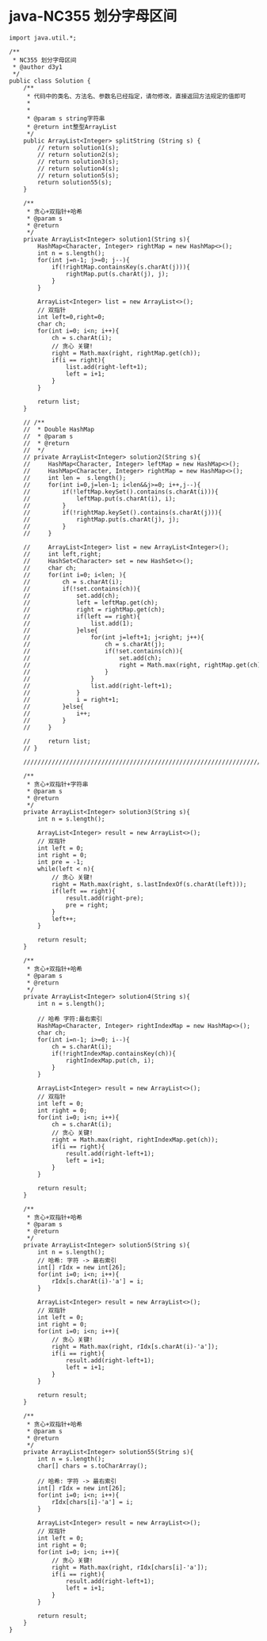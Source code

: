 # java-NC355 划分字母区间


    import java.util.*;
    
    /**
     * NC355 划分字母区间
     * @author d3y1
     */
    public class Solution {
        /**
         * 代码中的类名、方法名、参数名已经指定，请勿修改，直接返回方法规定的值即可
         *
         *
         * @param s string字符串 
         * @return int整型ArrayList
         */
        public ArrayList<Integer> splitString (String s) {
            // return solution1(s);
            // return solution2(s);
            // return solution3(s);
            // return solution4(s);
            // return solution5(s);
            return solution55(s);
        }
    
        /**
         * 贪心+双指针+哈希
         * @param s
         * @return
         */
        private ArrayList<Integer> solution1(String s){
            HashMap<Character, Integer> rightMap = new HashMap<>();
            int n = s.length();
            for(int j=n-1; j>=0; j--){
                if(!rightMap.containsKey(s.charAt(j))){
                    rightMap.put(s.charAt(j), j);
                }
            }
    
            ArrayList<Integer> list = new ArrayList<>();
            // 双指针
            int left=0,right=0;
            char ch;
            for(int i=0; i<n; i++){
                ch = s.charAt(i);
                // 贪心 关键!
                right = Math.max(right, rightMap.get(ch));
                if(i == right){
                    list.add(right-left+1);
                    left = i+1;
                }
            }
    
            return list;
        }
    
        // /**
        //  * Double HashMap
        //  * @param s
        //  * @return
        //  */
        // private ArrayList<Integer> solution2(String s){
        //     HashMap<Character, Integer> leftMap = new HashMap<>();
        //     HashMap<Character, Integer> rightMap = new HashMap<>();
        //     int len =  s.length();
        //     for(int i=0,j=len-1; i<len&&j>=0; i++,j--){
        //         if(!leftMap.keySet().contains(s.charAt(i))){
        //             leftMap.put(s.charAt(i), i);
        //         }
        //         if(!rightMap.keySet().contains(s.charAt(j))){
        //             rightMap.put(s.charAt(j), j);
        //         }
        //     }
    
        //     ArrayList<Integer> list = new ArrayList<Integer>();
        //     int left,right;
        //     HashSet<Character> set = new HashSet<>();
        //     char ch;
        //     for(int i=0; i<len; ){
        //         ch = s.charAt(i);
        //         if(!set.contains(ch)){
        //             set.add(ch);
        //             left = leftMap.get(ch);
        //             right = rightMap.get(ch);
        //             if(left == right){
        //                 list.add(1);
        //             }else{
        //                 for(int j=left+1; j<right; j++){
        //                     ch = s.charAt(j);
        //                     if(!set.contains(ch)){
        //                         set.add(ch);
        //                         right = Math.max(right, rightMap.get(ch));
        //                     }
        //                 }
        //                 list.add(right-left+1);
        //             }
        //             i = right+1;
        //         }else{
        //             i++;
        //         }
        //     }
    
        //     return list;
        // }
    
        //////////////////////////////////////////////////////////////////////////
    
        /**
         * 贪心+双指针+字符串
         * @param s
         * @return
         */
        private ArrayList<Integer> solution3(String s){
            int n = s.length();
    
            ArrayList<Integer> result = new ArrayList<>();
            // 双指针
            int left = 0;
            int right = 0;
            int pre = -1;
            while(left < n){
                // 贪心 关键!
                right = Math.max(right, s.lastIndexOf(s.charAt(left)));
                if(left == right){
                    result.add(right-pre);
                    pre = right;
                }
                left++;
            }
    
            return result;
        }
    
        /**
         * 贪心+双指针+哈希
         * @param s
         * @return
         */
        private ArrayList<Integer> solution4(String s){
            int n = s.length();
    
            // 哈希 字符:最右索引
            HashMap<Character, Integer> rightIndexMap = new HashMap<>();
            char ch;
            for(int i=n-1; i>=0; i--){
                ch = s.charAt(i);
                if(!rightIndexMap.containsKey(ch)){
                    rightIndexMap.put(ch, i);
                }
            }
    
            ArrayList<Integer> result = new ArrayList<>();
            // 双指针
            int left = 0;
            int right = 0;
            for(int i=0; i<n; i++){
                ch = s.charAt(i);
                // 贪心 关键!
                right = Math.max(right, rightIndexMap.get(ch));
                if(i == right){
                    result.add(right-left+1);
                    left = i+1;
                }
            }
    
            return result;
        }
    
        /**
         * 贪心+双指针+哈希
         * @param s
         * @return
         */
        private ArrayList<Integer> solution5(String s){
            int n = s.length();
            // 哈希: 字符 -> 最右索引
            int[] rIdx = new int[26];
            for(int i=0; i<n; i++){
                rIdx[s.charAt(i)-'a'] = i;
            }
    
            ArrayList<Integer> result = new ArrayList<>();
            // 双指针
            int left = 0;
            int right = 0;
            for(int i=0; i<n; i++){
                // 贪心 关键!
                right = Math.max(right, rIdx[s.charAt(i)-'a']);
                if(i == right){
                    result.add(right-left+1);
                    left = i+1;
                }
            }
    
            return result;
        }
    
        /**
         * 贪心+双指针+哈希
         * @param s
         * @return
         */
        private ArrayList<Integer> solution55(String s){
            int n = s.length();
            char[] chars = s.toCharArray();
    
            // 哈希: 字符 -> 最右索引
            int[] rIdx = new int[26];
            for(int i=0; i<n; i++){
                rIdx[chars[i]-'a'] = i;
            }
    
            ArrayList<Integer> result = new ArrayList<>();
            // 双指针
            int left = 0;
            int right = 0;
            for(int i=0; i<n; i++){
                // 贪心 关键!
                right = Math.max(right, rIdx[chars[i]-'a']);
                if(i == right){
                    result.add(right-left+1);
                    left = i+1;
                }
            }
    
            return result;
        }
    }

  

